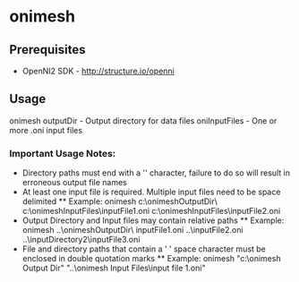 # onimesh

## Prerequisites
* OpenNI2 SDK - http://structure.io/openni

## Usage
onimesh <outputDir> <OniInputFiles>
      outputDir - Output directory for data files
  oniInputFiles - One or more .oni input files

### Important Usage Notes:
* Directory paths must end with a '\' character, failure to do so will result in erroneous output file names
* At least one input file is required. Multiple input files need to be space delimited
** Example: onimesh c:\onimeshOutputDir\ c:\onimeshInputFiles\inputFile1.oni c:\onimeshInputFiles\inputFile2.oni
* Output Directory and Input files may contain relative paths
** Example: onimesh ..\onimeshOutputDir\ inputFile1.oni ..\inputFile2.oni ..\inputDirectory2\inputFile3.oni
* File and directory paths that contain a ' ' space character must be enclosed in double quotation marks
** Example: onimesh "c:\onimesh Output Dir\" "..\onimesh Input Files\input file 1.oni"

